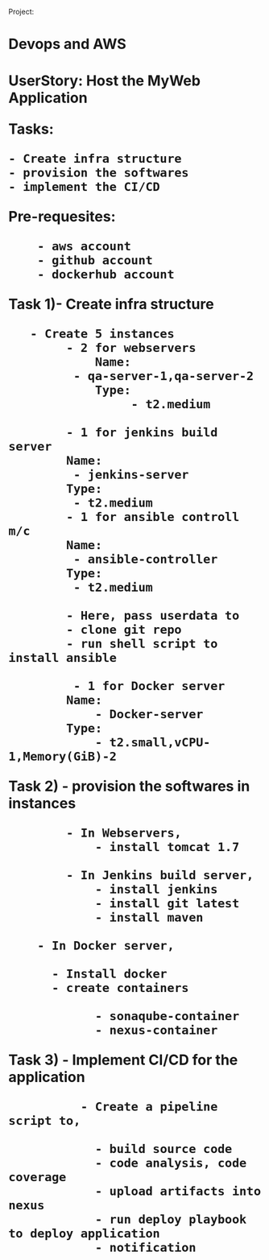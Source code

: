 Project:	<h1>  Devops and AWS <h1>

UserStory:  	Host the MyWeb Application

Tasks: 

    - Create infra structure
    - provision the softwares
    - implement the CI/CD
    

Pre-requesites: 

        - aws account
        - github account
        - dockerhub account

Task 1)- Create infra structure

            
       - Create 5 instances
            - 2 for webservers
                Name:  
		     - qa-server-1,qa-server-2 
                Type:
                     - t2.medium
   	          
            - 1 for jenkins build server
			Name:                
			 - jenkins-server 
			Type:
			 - t2.medium
            - 1 for ansible controll m/c
			Name:                
			 - ansible-controller 
			Type:
			 - t2.medium
                  
      		- Here, pass userdata to
   			- clone git repo
			- run shell script to install ansible
                     
             - 1 for Docker server
			Name:
			    - Docker-server
			Type:
			    - t2.small,vCPU-1,Memory(GiB)-2
			    
Task 2) - provision the softwares in instances

            - In Webservers,
				- install tomcat 1.7
              
            - In Jenkins build server,
				- install jenkins
				- install git latest
				- install maven	
			
	    - In Docker server,
	    
		  - Install docker
		  - create containers		
		 
				- sonaqube-container
				- nexus-container
					
Task 3)	- Implement CI/CD for the application

              - Create a pipeline script to,
	      
				- build source code
				- code analysis, code coverage
				- upload artifacts into nexus
				- run deploy playbook to deploy application
				- notification
